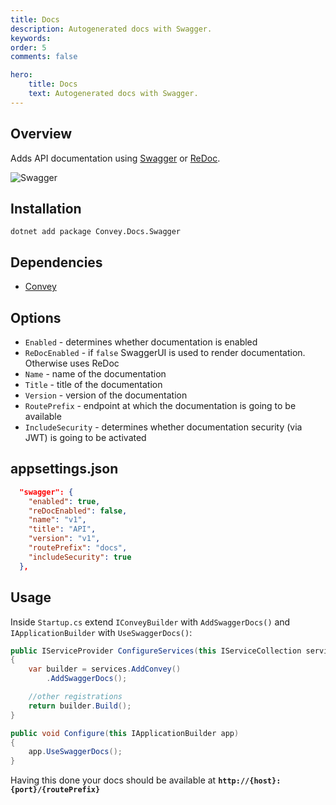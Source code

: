 ```yaml
---
title: Docs
description: Autogenerated docs with Swagger.
keywords:
order: 5
comments: false

hero:
    title: Docs
    text: Autogenerated docs with Swagger.
---
```


## Overview
Adds API documentation using [Swagger](https://swagger.io/docs/) or [ReDoc](https://redoc.ly/).

![](/img/swagger.png "Swagger")

## Installation
`dotnet add package Convey.Docs.Swagger`

## Dependencies

* [Convey](https://www.nuget.org/packages/Convey)


## Options
* `Enabled` - determines whether documentation is enabled
* `ReDocEnabled` - if ``false`` SwaggerUI is used to render documentation. Otherwise uses ReDoc
* `Name` - name of the documentation
* `Title` - title of the documentation
* `Version` - version of the documentation
* `RoutePrefix` - endpoint at which the documentation is going to be available
* `IncludeSecurity` - determines whether documentation security (via JWT) is going to be activated 

## appsettings.json
```json
  "swagger": {
    "enabled": true,
    "reDocEnabled": false,
    "name": "v1",
    "title": "API",
    "version": "v1",
    "routePrefix": "docs",
    "includeSecurity": true
  },
```

## Usage
Inside ``Startup.cs`` extend ``IConveyBuilder`` with ``AddSwaggerDocs()`` and ``IApplicationBuilder`` with ``UseSwaggerDocs()``:

```csharp
public IServiceProvider ConfigureServices(this IServiceCollection services)
{
    var builder = services.AddConvey()
        .AddSwaggerDocs();

    //other registrations    
    return builder.Build();
}

public void Configure(this IApplicationBuilder app)
{
    app.UseSwaggerDocs();
}
```

Having this done your docs should be available at **`http://{host}:{port}/{routePrefix}`**